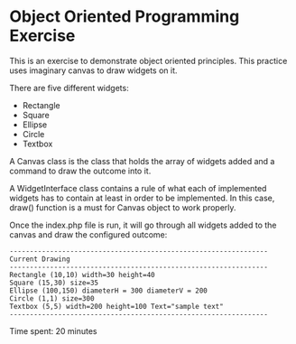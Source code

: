 Object Oriented Programming Exercise
===

This is an exercise to demonstrate object oriented principles. This practice uses imaginary canvas to draw widgets on it.

There are five different widgets:

- Rectangle
- Square
- Ellipse
- Circle
- Textbox

A Canvas class is the class that holds the array of widgets added and a command to draw the outcome into it.

A WidgetInterface class contains a rule of what each of implemented widgets has to contain at least in order to be implemented. In this case, draw() function is a must for Canvas object to work properly.

Once the index.php file is run, it will go through all widgets added to the canvas and draw the configured outcome:

~~~
----------------------------------------------------------------
Current Drawing
----------------------------------------------------------------
Rectangle (10,10) width=30 height=40
Square (15,30) size=35
Ellipse (100,150) diameterH = 300 diameterV = 200
Circle (1,1) size=300
Textbox (5,5) width=200 height=100 Text="sample text"
----------------------------------------------------------------
~~~

Time spent: 20 minutes
